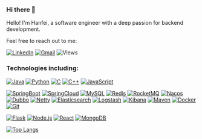 ### Hi there 👋

Hello! I'm Hanfei, a software engineer with a deep passion for backend development.

Feel free to reach out to me:

[![LinkedIn](https://img.shields.io/badge/LinkedIn-0077B5?style=for-the-badge&logo=linkedin&logoColor=white)](https://www.linkedin.com/in/hanfeihe/)
[![Gmail](https://img.shields.io/badge/Gmail-0077B5?style=for-the-badge&logo=gmail&logoColor=white)](mailto:harrishe2000@gmail.com)
![Views](https://komarev.com/ghpvc/?username=harrishee&style=for-the-badge)

### Technologies including:

[![Java](https://img.shields.io/badge/Java-060A26?style=flat&logo=openJDK&logoColor=orange)](#)
[![Python](https://img.shields.io/badge/Python-060A26?style=flat&logo=Python)](#)
[![C](https://img.shields.io/badge/C-060A26?style=flat&logo=c)](#)
[![C++](https://img.shields.io/badge/C++-060A26?style=flat&logo=cplusplus)](#)
[![JavaScript](https://img.shields.io/badge/JavaScript-060A26?style=flat&logo=javascript)](#)

[![SpringBoot](https://img.shields.io/badge/SpringBoot-060A26?style=flat&logo=springboot)](#)
[![SpringCloud](https://img.shields.io/badge/Spring_Cloud-060A26?style=flat&logo=Spring)](#)
[![MySQL](https://img.shields.io/badge/MySQL-060A26?style=flat&logo=mysql)](#)
[![Redis](https://img.shields.io/badge/Redis-060A26?style=flat&logo=redis)](#)
[![RocketMQ](https://img.shields.io/badge/RocketMQ-060A26?style=flat&logo=apache-rocketmq)](#)
[![Nacos](https://img.shields.io/badge/Nacos-060A26?style=flat&logo=apache-nacos)](#)
[![Dubbo](https://img.shields.io/badge/Dubbo-060A26?style=flat&logo=dubbo)](#)
[![Netty](https://img.shields.io/badge/Netty-060A26?style=flat&logo=netty)](#)
[![Elasticsearch](https://img.shields.io/badge/Elasticsearch-060A26?style=flat&logo=elasticsearch)](#)
[![Logstash](https://img.shields.io/badge/Logstash-060A26?style=flat&logo=logstash)](#)
[![Kibana](https://img.shields.io/badge/Kibana-060A26?style=flat&logo=kibana)](#)
[![Maven](https://img.shields.io/badge/Maven-060A26?style=flat&logo=apache-maven)](#) 
[![Docker](https://img.shields.io/badge/Docker-060A26?style=flat&logo=docker)](#)
[![Git](https://img.shields.io/badge/Git-060A26?style=flat&logo=git)](#)

[![Flask](https://img.shields.io/badge/Flask-060A26?style=flat&logo=flask)](#)
[![Node.js](https://img.shields.io/badge/Node.js-060A26?style=flat&logo=node.js)](#)
[![React](https://img.shields.io/badge/React-060A26?style=flat&logo=react)](#)
[![MongoDB](https://img.shields.io/badge/MongoDB-060A26?style=flat&logo=mongodb)](#)

[![Top Langs](https://github-readme-stats.vercel.app/api/top-langs/?username=harrishee&layout=compact&theme=dark)](https://github.com/harrishee/github-readme-stats)
